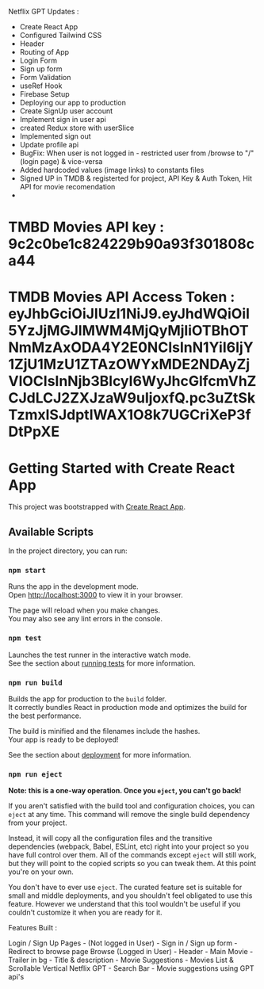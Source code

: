 Netflix GPT Updates :

- Create React App
- Configured Tailwind CSS
- Header
- Routing of App
- Login Form
- Sign up form
- Form Validation
- useRef Hook
- Firebase Setup
- Deploying our app to production
- Create SignUp user account
- Implement sign in user api
- created Redux store with userSlice
- Implemented sign out
- Update profile api
- BugFix: When user is not logged in - restricted user from /browse to "/" (login page) & vice-versa
- Added hardcoded values (image links) to constants files
- Signed UP in TMDB & registerted for project, API Key & Auth Token, Hit API for movie recomendation
-

# TMBD Movies API key : 9c2c0be1c824229b90a93f301808ca44

# TMDB Movies API Access Token : eyJhbGciOiJIUzI1NiJ9.eyJhdWQiOiI5YzJjMGJlMWM4MjQyMjliOTBhOTNmMzAxODA4Y2E0NCIsInN1YiI6IjY1ZjU1MzU1ZTAzOWYxMDE2NDAyZjVlOCIsInNjb3BlcyI6WyJhcGlfcmVhZCJdLCJ2ZXJzaW9uIjoxfQ.pc3uZtSkTzmxISJdptIWAX1O8k7UGCriXeP3fDtPpXE

# Getting Started with Create React App

This project was bootstrapped with [Create React App](https://github.com/facebook/create-react-app).

## Available Scripts

In the project directory, you can run:

### `npm start`

Runs the app in the development mode.\
Open [http://localhost:3000](http://localhost:3000) to view it in your browser.

The page will reload when you make changes.\
You may also see any lint errors in the console.

### `npm test`

Launches the test runner in the interactive watch mode.\
See the section about [running tests](https://facebook.github.io/create-react-app/docs/running-tests) for more information.

### `npm run build`

Builds the app for production to the `build` folder.\
It correctly bundles React in production mode and optimizes the build for the best performance.

The build is minified and the filenames include the hashes.\
Your app is ready to be deployed!

See the section about [deployment](https://facebook.github.io/create-react-app/docs/deployment) for more information.

### `npm run eject`

**Note: this is a one-way operation. Once you `eject`, you can't go back!**

If you aren't satisfied with the build tool and configuration choices, you can `eject` at any time. This command will remove the single build dependency from your project.

Instead, it will copy all the configuration files and the transitive dependencies (webpack, Babel, ESLint, etc) right into your project so you have full control over them. All of the commands except `eject` will still work, but they will point to the copied scripts so you can tweak them. At this point you're on your own.

You don't have to ever use `eject`. The curated feature set is suitable for small and middle deployments, and you shouldn't feel obligated to use this feature. However we understand that this tool wouldn't be useful if you couldn't customize it when you are ready for it.

Features Built :

Login / Sign Up Pages - (Not logged in User) - Sign in / Sign up form - Redirect to browse page
Browse (Logged in User) - Header - Main Movie - Trailer in bg - Title & description - Movie Suggestions - Movies List & Scrollable Vertical
Netflix GPT - Search Bar - Movie suggestions using GPT api's
